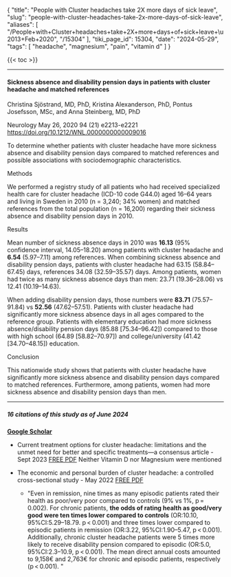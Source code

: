 {
    "title": "People with Cluster headaches take 2X more days of sick leave",
    "slug": "people-with-cluster-headaches-take-2x-more-days-of-sick-leave",
    "aliases": [
        "/People+with+Cluster+headaches+take+2X+more+days+of+sick+leave+\u2013+Feb+2020",
        "/15304"
    ],
    "tiki_page_id": 15304,
    "date": "2024-05-29",
    "tags": [
        "headache",
        "magnesium",
        "pain",
        "vitamin d"
    ]
}


{{< toc >}}

---

#### Sickness absence and disability pension days in patients with cluster headache and matched references

Christina Sjöstrand, MD, PhD, Kristina Alexanderson, PhD, Pontus Josefsson, MSc, and Anna Steinberg, MD, PhD

Neurology May 26, 2020 94 (21) e2213-e2221 https://doi.org/10.1212/WNL.0000000000009016

To determine whether patients with cluster headache have more sickness absence and disability pension days compared to matched references and possible associations with sociodemographic characteristics.

Methods

We performed a registry study of all patients who had received specialized health care for cluster headache (ICD-10 code G44.0) aged 16–64 years and living in Sweden in 2010 (n = 3,240; 34% women) and matched references from the total population (n = 16,200) regarding their sickness absence and disability pension days in 2010.

Results

Mean number of sickness absence days in 2010 was  **16.13**  (95% confidence interval, 14.05–18.20) among patients with cluster headache and  **6.54**  (5.97–7.11) among references. When combining sickness absence and disability pension days, patients with cluster headache had 63.15 (58.84–67.45) days, references 34.08 (32.59–35.57) days. Among patients, women had twice as many sickness absence days than men: 23.71 (19.36–28.06) vs 12.41 (10.19–14.63). 

When adding disability pension days, those numbers were  **83.71**  (75.57–91.84) vs  **52.56**  (47.62–57.51). Patients with cluster headache had significantly more sickness absence days in all ages compared to the reference group. Patients with elementary education had more sickness absence/disability pension days (85.88 <span>[75.34–96.42]</span>) compared to those with high school (64.89 <span>[58.82–70.97]</span>) and college/university (41.42 <span>[34.70–48.15]</span>) education.

Conclusion

This nationwide study shows that patients with cluster headache have significantly more sickness absence and disability pension days compared to matched references. Furthermore, among patients, women had more sickness absence and disability pension days than men.

---

##### 16 citations of this study as of June 2024

 **[Google Scholar](https://scholar.google.com/scholar?cites=7750509992964704607&as_sdt=5,48&sciodt=0,48&hl=en)** 

* Current treatment options for cluster headache: limitations and the unmet need for better and specific treatments—a consensus article - Sept  2023 [FREE PDF](%20https://doi.org/10.1186/s10194-023-01660-8)  Neither Vitamin D nor Magnesium were mentioned

* The economic and personal burden of cluster headache: a controlled cross-sectional study - May 2022 [FREE PDF](https://doi.org/10.1186/s10194-022-01427-7)

   * "Even in remission, nine times as many episodic patients rated their health as poor/very poor compared to controls (9% vs 1%, p = 0.002). For chronic patients,  **the odds of rating health as good/very good were ten times lower compared to controls**  (OR:10.10, 95%CI:5.29–18.79. p < 0.001) and three times lower compared to episodic patients in remission (OR:3.22, 95%CI:1.90–5.47, p < 0.001). Additionally, chronic cluster headache patients were 5 times more likely to receive disability pension compared to episodic (OR:5.0, 95%CI:2.3–10.9, p < 0.001). The mean direct annual costs amounted to 9,158€ and 2,763€ for chronic and episodic patients, respectively (p < 0.001). "